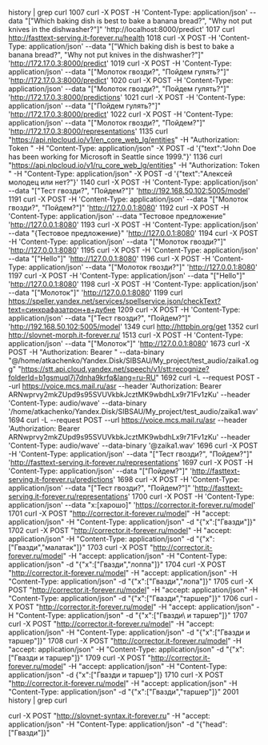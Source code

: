 history | grep curl
 1007  curl -X POST -H 'Content-Type: application/json'      --data "[\"Which baking dish is best to bake a banana bread?\", \"Why not put knives in the dishwasher?\"]"      'http://localhost:8000/predict'
 1017  curl http://fasttext-serving.it-forever.ru/health
 1018  curl -X POST -H 'Content-Type: application/json'      --data "[\"Which baking dish is best to bake a banana bread?\", \"Why not put knives in the dishwasher?\"]"      'http://172.17.0.3:8000/predict'
 1019  curl -X POST -H 'Content-Type: application/json'      --data "[\"Молоток гвозди?\", \"Пойдем гулять?\"]"      'http://172.17.0.3:8000/predict'
 1020  curl -X POST -H 'Content-Type: application/json'      --data "[\"Молоток гвозди?\", \"Пойдем гулять?\"]"      'http://172.17.0.3:8000/predictions'
 1021  curl -X POST -H 'Content-Type: application/json'      --data "["Пойдем гулять?"]"      'http://172.17.0.3:8000/predict'
 1022  curl -X POST -H 'Content-Type: application/json'      --data "[\"Молоток гвозди?\", \"Пойдем?\"]"      'http://172.17.0.3:8000/representations'
 1135  curl "https://api.nlpcloud.io/v1/en_core_web_lg/entities" -H "Authorization: Token " -H "Content-Type: application/json" -X POST -d '{"text":"John Doe has been working for Microsoft in Seattle since 1999."}'
 1136  curl "https://api.nlpcloud.io/v1/ru_core_web_lg/entities" -H "Authorization: Token " -H "Content-Type: application/json" -X POST -d '{"text":"Алексей молодец или нет?"}'
 1140  curl -X POST -H 'Content-Type: application/json'      --data "[\"Тест гвозди?\", \"Пойдем?\"]"      'http://192.168.50.102:5005/model'
 1191  curl -X POST -H 'Content-Type: application/json'      --data "[\"Молоток гвозди?\", \"Пойдем?\"]"      'http://127.0.0.1:8080'
 1192  curl -X POST -H 'Content-Type: application/json'      --data "Тестовое предложение"      'http://127.0.0.1:8080'
 1193  curl -X POST -H 'Content-Type: application/json'      --data "{Тестовое предложение}"      'http://127.0.0.1:8080'
 1194  curl -X POST -H 'Content-Type: application/json'      --data "[\"Молоток гвозди?\"]"      'http://127.0.0.1:8080'
 1195  curl -X POST -H 'Content-Type: application/json'      --data "[\"Hello\"]"      'http://127.0.0.1:8080'
 1196  curl -X POST -H 'Content-Type: application/json'      --data "[\"Молоток гвозди?\"]"      'http://127.0.0.1:8080'
 1197  curl -X POST -H 'Content-Type: application/json'      --data "[\"Hello\"]"      'http://127.0.0.1:8080'
 1198  curl -X POST -H 'Content-Type: application/json'      --data "[\"Молоток\"]"      'http://127.0.0.1:8080'
 1199  curl https://speller.yandex.net/services/spellservice.json/checkText?text=синхрафазатрон+в+дубне
 1209  curl -X POST -H 'Content-Type: application/json'      --data "[\"Тест гвозди?\", \"Пойдем?\"]"      'http://192.168.50.102:5005/model'
 1349  curl http://httpbin.org/get
 1352  curl http://slovnet-morph.it-forever.ru/
 1513  curl -X POST -H 'Content-Type: application/json'      --data "[\"Молоток\"]"      'http://127.0.0.1:8080'
 1673  curl -X POST    -H "Authorization: Bearer "    --data-binary "@/home/atkachenko/Yandex.Disk/SIBSAU/My_project/test_audio/zaika1.ogg"    "https://stt.api.cloud.yandex.net/speech/v1/stt:recognize?folderId=b1gsmuql7j7dnha9krfq&lang=ru-RU"
 1692  curl -L --request POST     --url https://voice.mcs.mail.ru/asr     --header 'Authorization: Bearer ARNwprvy2mkZUpd9s95SVUVkbkJcztMK9wbdhLx9r71Fv1zKu'     --header 'Content-Type: audio/wave'     --data-binary '/home/atkachenko/Yandex.Disk/SIBSAU/My_project/test_audio/zaika1.wav'
 1694  curl -L --request POST     --url https://voice.mcs.mail.ru/asr     --header 'Authorization: Bearer ARNwprvy2mkZUpd9s95SVUVkbkJcztMK9wbdhLx9r71Fv1zKu'     --header 'Content-Type: audio/wave'     --data-binary '@zaika1.wav'
 1696  curl -X POST -H 'Content-Type: application/json'      --data "[\"Тест гвозди?\", \"Пойдем?\"]"      'http://fasttext-serving.it-forever.ru/representations'
 1697  curl -X POST -H 'Content-Type: application/json'      --data "[\"Пойдем?\"]"      'http://fasttext-serving.it-forever.ru/predictions'
 1698  curl -X POST -H 'Content-Type: application/json'      --data "[\"Тест гвозди?\", \"Пойдем?\"]"      'http://fasttext-serving.it-forever.ru/representations'
 1700  curl -X POST -H 'Content-Type: application/json'      --data "x:[харошо]"      'https://corrector.it-forever.ru/model'
 1701  curl -X POST "http://corrector.it-forever.ru/model" -H "accept: application/json" -H "Content-Type: application/json" -d "{\"x\":[\"Гвазди\"]}"
 1702  curl -X POST "http://corrector.it-forever.ru/model" -H "accept: application/json" -H "Content-Type: application/json" -d "{\"x\":[\"Гвазди\",\"малатак\"]}"
 1703  curl -X POST "http://corrector.it-forever.ru/model" -H "accept: application/json" -H "Content-Type: application/json" -d "{\"x\":[\"Гвазди\",\"лоппа\"]}"
 1704  curl -X POST "http://corrector.it-forever.ru/model" -H "accept: application/json" -H "Content-Type: application/json" -d "{\"x\":[\"Гвазди\",\"лопа\"]}"
 1705  curl -X POST "http://corrector.it-forever.ru/model" -H "accept: application/json" -H "Content-Type: application/json" -d "{\"x\":[\"Гвазди\",\"таршер\"]}"
 1706  curl -X POST "http://corrector.it-forever.ru/model" -H "accept: application/json" -H "Content-Type: application/json" -d "{\"x\":[\"Гвазди\ и таршер\"]}"
 1707  curl -X POST "http://corrector.it-forever.ru/model" -H "accept: application/json" -H "Content-Type: application/json" -d "{\"x\":["Гвазди и таршер"]}"
 1708  curl -X POST "http://corrector.it-forever.ru/model" -H "accept: application/json" -H "Content-Type: application/json" -d "{"x":["Гвазди и таршер"]}"
 1709  curl -X POST "http://corrector.it-forever.ru/model" -H "accept: application/json" -H "Content-Type: application/json" -d {"x":["Гвазди и таршер"]}
 1710  curl -X POST "http://corrector.it-forever.ru/model" -H "accept: application/json" -H "Content-Type: application/json" -d "{\"x\":[\"Гвазди\",\"таршер\"]}"
 2001  history | grep curl

curl -X POST "http://slovnet-syntax.it-forever.ru" -H "accept: application/json" -H "Content-Type: application/json" -d "{\"head\":[\"Гвазди\"]}"

